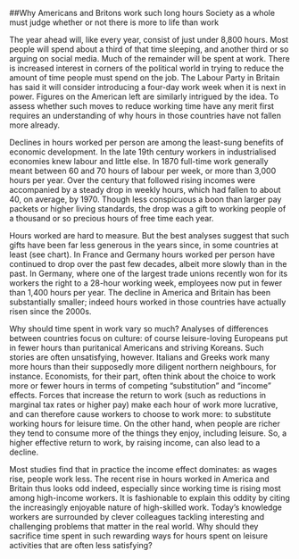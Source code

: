 ##Why Americans and Britons work such long hours
Society as a whole must judge whether or not there is more to life than work

The year ahead will, like every year, consist of just under 8,800 hours. Most people will spend about a third of that time sleeping, and another third or so arguing on social media. Much of the remainder will be spent at work. There is increased interest in corners of the political world in trying to reduce the amount of time people must spend on the job. The Labour Party in Britain has said it will consider introducing a four-day work week when it is next in power. Figures on the American left are similarly intrigued by the idea. To assess whether such moves to reduce working time have any merit first requires an understanding of why hours in those countries have not fallen more already.

Declines in hours worked per person are among the least-sung benefits of economic development. In the late 19th century workers in industrialised economies knew labour and little else. In 1870 full-time work generally meant between 60 and 70 hours of labour per week, or more than 3,000 hours per year. Over the century that followed rising incomes were accompanied by a steady drop in weekly hours, which had fallen to about 40, on average, by 1970. Though less conspicuous a boon than larger pay packets or higher living standards, the drop was a gift to working people of a thousand or so precious hours of free time each year.

Hours worked are hard to measure. But the best analyses suggest that such gifts have been far less generous in the years since, in some countries at least (see chart). In France and Germany hours worked per person have continued to drop over the past few decades, albeit more slowly than in the past. In Germany, where one of the largest trade unions recently won for its workers the right to a 28-hour working week, employees now put in fewer than 1,400 hours per year. The decline in America and Britain has been substantially smaller; indeed hours worked in those countries have actually risen since the 2000s.

Why should time spent in work vary so much? Analyses of differences between countries focus on culture: of course leisure-loving Europeans put in fewer hours than puritanical Americans and striving Koreans. Such stories are often unsatisfying, however. Italians and Greeks work many more hours than their supposedly more diligent northern neighbours, for instance. Economists, for their part, often think about the choice to work more or fewer hours in terms of competing “substitution” and “income” effects. Forces that increase the return to work (such as reductions in marginal tax rates or higher pay) make each hour of work more lucrative, and can therefore cause workers to choose to work more: to substitute working hours for leisure time. On the other hand, when people are richer they tend to consume more of the things they enjoy, including leisure. So, a higher effective return to work, by raising income, can also lead to a decline.

Most studies find that in practice the income effect dominates: as wages rise, people work less. The recent rise in hours worked in America and Britain thus looks odd indeed, especially since working time is rising most among high-income workers. It is fashionable to explain this oddity by citing the increasingly enjoyable nature of high-skilled work. Today’s knowledge workers are surrounded by clever colleagues tackling interesting and challenging problems that matter in the real world. Why should they sacrifice time spent in such rewarding ways for hours spent on leisure activities that are often less satisfying?